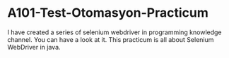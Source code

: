 # A101-Test-Otomasyon-Practicum

I have created a series of selenium webdriver in programming knowledge channel. You can have a look at it. This practicum is all about Selenium WebDriver in java.
